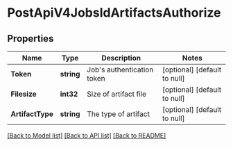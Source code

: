 # PostApiV4JobsIdArtifactsAuthorize

## Properties
Name | Type | Description | Notes
------------ | ------------- | ------------- | -------------
**Token** | **string** | Job&#39;s authentication token | [optional] [default to null]
**Filesize** | **int32** | Size of artifact file | [optional] [default to null]
**ArtifactType** | **string** | The type of artifact | [optional] [default to null]

[[Back to Model list]](../README.md#documentation-for-models) [[Back to API list]](../README.md#documentation-for-api-endpoints) [[Back to README]](../README.md)



